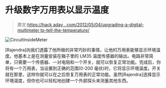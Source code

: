 # 升级数字万用表以显示温度

> 原文:[https://hack aday . com/2012/05/04/upgrading-a-digital-multimeter to-tell-the-temperature/](https://hackaday.com/2012/05/04/upgrading-a-digital-multimeter-to-tell-the-temperature/)

![](../Images/3ddb5d76d493684403d3735b09237682.png "CircuitInsideMeter")

[Rajendra]向我们透露了他所做的非常巧妙的事情，让他的万用表能够显示环境温度。他基本上是在测量安装在箱子里的 LM35 温度传感器的输出。电路非常简单，只需要一个传感器、一对电阻和一个开关，就可以恢复正常功能。完成后，你将有一个万用表，当设置到正确的范围(0-200 毫伏)时，它将显示环境温度。开关就在那里，这样你就可以在之后恢复万用表的正常功能。虽然[Rajendra]选择显示环境温度，但你也可以轻松地创建一个外部探头来测量其他东西。